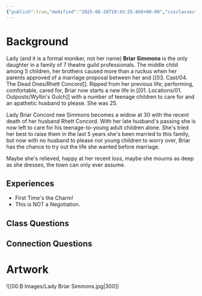 ```yaml
---
{"publish":true,"modified":"2025-08-26T18:43:55.666+08:00","cssclasses":""}
---
```


# Background
Lady (and it is a formal moniker, not her name) **Briar Simmons** is the only daughter in a family of 7 theatre guild professionals. The middle child among 5 children, her brothers caused more than a ruckus when her parents approved of a marriage proposal between her and [[03. Cast/04. The Dead Ones/Rhett Concord]]. Ripped from her previous life; performing, comfortable, cared for, Briar now starts a new life in [[01. Locations/01. Outposts/Wyllin's Gulch]] with a number of teenage children to care for and an apathetic husband to please. She was 25.

Lady Briar Concord nee Simmons becomes a widow at 30 with the recent death of her husband Rhett Concord. With her late husband's passing she is now left to care for his teenage-to-young adult children alone. She's tried her best to raise them in the last 5 years she's been married to this family, but now with no husband to please nor young children to worry over, Briar has the chance to try out the life she wanted before marriage.

Maybe she's relieved, happy at her recent loss, maybe she mourns as deep as she dresses, the town can only ever assume.

## Experiences
- First Time's the Charm!
- This is NOT a Negotiation.
## Class Questions


## Connection Questions


# Artwork
![[00.B Images/Lady Briar Simmons.jpg|300]]